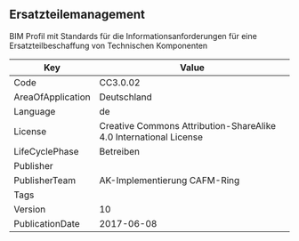 ## Ersatzteilemanagement
BIM Profil mit Standards für die Informationsanforderungen für eine Ersatzteilbeschaffung von Technischen Komponenten

Key | Value |
--|--|
Code | CC3.0.02 |  
AreaOfApplication | Deutschland |  
Language | de |  
License | Creative Commons Attribution-ShareAlike 4.0 International License |  
LifeCyclePhase | Betreiben |  
Publisher | [](https://www.cafm-connect.org) |  
PublisherTeam | AK-Implementierung CAFM-Ring |  
Tags |  |  
Version | 10 |  
PublicationDate | 2017-06-08 |  
